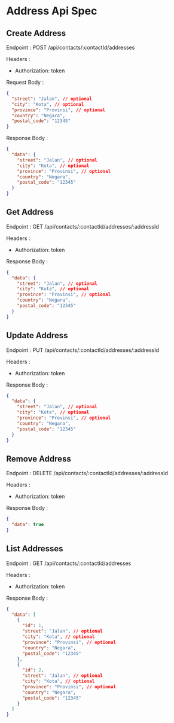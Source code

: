 # Address Api Spec

## Create Address

Endpoint : POST /api/contacts/:contactId/addresses

Headers : 
- Authorization: token

Request Body :
```json
{
  "street": "Jalan", // optional
  "city": "Kota", // optional
  "province": "Provinsi", // optional
  "country": "Negara",
  "postal_code": "12345"
}
```

Response Body :
```json
{
  "data": {
    "street": "Jalan", // optional
    "city": "Kota", // optional
    "province": "Provinsi", // optional
    "country": "Negara",
    "postal_code": "12345"
  }
}
```

## Get Address

Endpoint : GET /api/contacts/:contactId/addresses/:addressId

Headers : 
- Authorization: token

Response Body :
```json
{
  "data": {
    "street": "Jalan", // optional
    "city": "Kota", // optional
    "province": "Provinsi", // optional
    "country": "Negara",
    "postal_code": "12345"
  }
}
```

## Update Address

Endpoint : PUT /api/contacts/:contactId/addresses/:addressId

Headers : 
- Authorization: token

Response Body :
```json
{
  "data": {
    "street": "Jalan", // optional
    "city": "Kota", // optional
    "province": "Provinsi", // optional
    "country": "Negara",
    "postal_code": "12345"
  }
}
```

## Remove Address

Endpoint : DELETE /api/contacts/:contactId/addresses/:addressId

Headers : 
- Authorization: token

Response Body :
```json
{
  "data": true
}
```

## List Addresses

Endpoint : GET /api/contacts/:contactId/addresses

Headers : 
- Authorization: token

Response Body :
```json
{
  "data": [
    {
      "id": 1,
      "street": "Jalan", // optional
      "city": "Kota", // optional
      "province": "Provinsi", // optional
      "country": "Negara",
      "postal_code": "12345"
    },
    {
      "id": 2,
      "street": "Jalan", // optional
      "city": "Kota", // optional
      "province": "Provinsi", // optional
      "country": "Negara",
      "postal_code": "12345"
    }
  ]
}
```